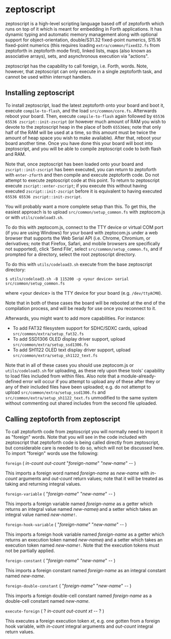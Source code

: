 # zeptoscript

zeptoscript is a high-level scripting language based off of zeptoforth which runs on top of it which is meant for embedding in Forth applications. It has dynamic typing and automatic memory management along with optional support for object-orientation, double/S31.32 fixed-point numerics, S15.16 fixed-point numerics (this requires loading `extra/common/fixed32.fs` from zeptoforth in zeptoforth mode first), linked lists, maps (also known as associative arrays), sets, and asynchronous execution via "actions".

zeptoscript has the capability to call foreign, i.e. Forth, words. Note, however, that zeptoscript can only execute in a single zeptoforth task, and cannot be used within interrupt handlers.

## Installing zeptoscript

To install zeptoscript, load the latest zeptoforth onto your board and boot it, execute `compile-to-flash`, and the load `src/common/core.fs`. Afterwards reboot your board. Then, execute `compile-to-flash` again followed by `65536 65536 zscript::init-zscript` (or however much amount of RAM you wish to devote to the zeptoscript heap in the place of both `65536`es; note that only half of the RAM will be used at a time, so this amount must be twice the amount of heap space you wish to make available). After that, reboot your board another time. Once you have done this your board will boot into zeptoscript, and you will be able to compile zeptoscript code to both flash and RAM.

Note that, once zeptoscript has been loaded onto your board and `zscript::init-zscript` has been executed, you can return to zeptoforth with `enter-zforth` and then compile and execute zeptoforth code. Do not attempt to execute zeptoscript code at this point. To return to zeptoscript execute `zscript::enter-zscript`; if you execute this without having executed `zscript::init-zscript` before it is equivalent to having executed `65536 65536 zscript::init-zscript`.

You will probably want a more complete setup than this. To get this, the easiest approach is to upload `src/common/setup_common.fs` with zeptocom.js or with `utils/codeload3.sh`.

To do this with zeptocom.js, connect to the TTY device or virtual COM port (if you are using Windows) for your board with zeptocom.js under a web browser that supports the Web Serial API (i.e. Chrome, Chromium, or derivatives; note that Firefox, Safari, and mobile browsers are specifically not supported), click 'Send File', select `src/common/setup_common.fs`, and if prompted for a directory, select the root zeptoscript directory.

To do this with `utils/codeload3.sh` execute from the base zeptoscript directory:

```
$ utils/codeload3.sh -B 115200 -p <your device> serial src/common/setup_common.fs
```

where \<your device> is the TTY device for your board (e.g. `/dev/ttyACM0`).

Note that in both of these cases the board will be rebooted at the end of the compilation process, and will be ready for use once you reconnect to it.

Afterwards, you might want to add more capabilities. For instance:

* To add FAT32 filesystem support for SDHC/SDXC cards, upload `src/common/extra/setup_fat32.fs`
* To add SSD1306 OLED display driver support, upload `src/common/extra/setup_ssd1306.fs`
* To add SH1122 OLED text display driver support, upload `src/common/extra/setup_sh1122_text.fs`

Note that in all of these cases you should use zeptocom.js or `utils/codeload3.sh` for uploading, as these rely upon these tools' capability to load files included from within files. Also note that a module-already-defined error will occur if you attempt to upload any of these after they or any of their included files have been uploaded; e.g. do not attempt to upload `src/common/extra/setup_ssd1306.fs` and `src/common/extra/setup_sh1122_text.fs` unmodified to the same system without commenting out shared includes from the second file uploaded.

## Calling zeptoforth from zeptoscript

To call zeptoforth code from zeptoscript you will normally need to import it as "foreign" words. Note that you will see in the code included with zeptoscript that zeptoforth code is being called directly from zeptoscript, but considerable care is needed to do so, which will not be discussed here. To import "foreign" words use the following:

`foreign` ( *in-count* *out-count* "*foreign-name*" "*new-name*" -- )

This imports a foreign word named *foreign-name* as *new-name* with *in-count* arguments and *out-count* return values; note that it will be treated as taking and returning integral values.

`foreign-variable` ( "*foreign-name*" "*new-name*" -- )

This imports a foreign variable named *foreign-name* as a getter which returns an integral value named *new-name*`@` and a setter which takes an integral value named *new-name*`!`.

`foreign-hook-variable` ( "*foreign-name*" "*new-name*" -- )

This imports a foreign hook variable named *foreign-name* as a getter which returns an execution token named *new-name*`@` and a setter which takes an execution token named *new-name*`!`. Note that the execution tokens must not be partially applied.

`foreign-constant` ( "*foreign-name*" "*new-name*" -- )

This imports a foreign constant named *foreign-name* as an integral constant named *new-name*.

`foreign-double-constant` ( "*foreign-name*" "*new-name*" -- )

This imports a foreign double-cell constant named *foreign-name* as a double-cell constant named *new-name*.

`execute-foreign` ( ? *in-count* *out-count* *xt* -- ? )

This executes a foreign execution token *xt*, e.g. one gotten from a foreign hook variable, with *in-count* integral arguments and *out-count* integral return values.
